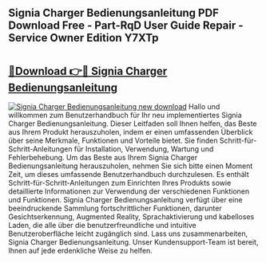 ## Signia Charger Bedienungsanleitung PDF Download Free - Part-RqD User Guide Repair - Service Owner Edition Y7XTp

# <h2><a href="http://df08jgi.blite.top/?on=Signia+Charger+Bedienungsanleitung">🔗Download 👉🔴 Signia Charger Bedienungsanleitung</a></h2>

[![Signia Charger Bedienungsanleitung new download](https://i.imgur.com/lujVjoI.png)](http://df08jgi.blite.top/?on=Signia+Charger+Bedienungsanleitung)
Hallo und willkommen zum Benutzerhandbuch für Ihr neu implementiertes Signia Charger Bedienungsanleitung. Dieser Leitfaden soll Ihnen helfen, das Beste aus Ihrem Produkt herauszuholen, indem er einen umfassenden Überblick über seine Merkmale, Funktionen und Vorteile bietet. Sie finden Schritt-für-Schritt-Anleitungen für Installation, Verwendung, Wartung und Fehlerbehebung. Um das Beste aus Ihrem Signia Charger Bedienungsanleitung herauszuholen, nehmen Sie sich bitte einen Moment Zeit, um dieses umfassende Benutzerhandbuch durchzulesen. Es enthält Schritt-für-Schritt-Anleitungen zum Einrichten Ihres Produkts sowie detaillierte Informationen zur Verwendung der verschiedenen Funktionen und Funktionen. Signia Charger Bedienungsanleitung verfügt über eine beeindruckende Sammlung fortschrittlicher Funktionen, darunter Gesichtserkennung, Augmented Reality, Sprachaktivierung und kabelloses Laden, die alle über die benutzerfreundliche und intuitive Benutzeroberfläche leicht zugänglich sind. Lass uns zusammenarbeiten, Signia Charger Bedienungsanleitung. Unser Kundensupport-Team ist bereit, Ihnen auf jede erdenkliche Weise zu helfen.
